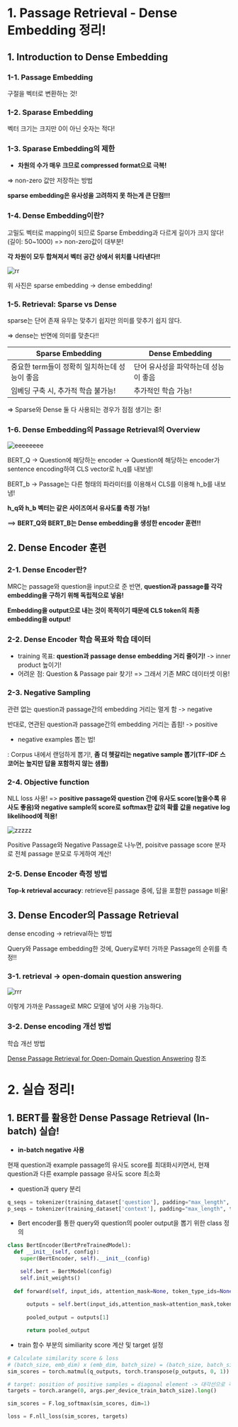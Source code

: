 # 1. Passage Retrieval - Dense Embedding 정리!

## 1. Introduction to Dense Embedding

### 1-1. Passage Embedding

구절을 벡터로 변환하는 것!

### 1-2. Sparase Embedding

벡터 크기는 크지만 0이 아닌 숫자는 적다!

### 1-3. Sparase Embedding의 제한

* **차원의 수가 매우 크므로 compressed format으로 극복!**

=> non-zero 값만 저장하는 방법

**sparse embedding은 유사성을 고려하지 못 하는게 큰 단점!!!**

### 1-4. Dense Embedding이란?

고밀도 벡터로 mapping이 되므로 Sparse Embedding과 다르게 길이가 크지 않다! (길이: 50~1000) => non-zero값이 대부분!

**각 차원이 모두 합쳐져서 벡터 공간 상에서 위치를 나타낸다!!**

![rr](https://user-images.githubusercontent.com/59636424/137051138-0dfb05c2-1f9a-4e52-b8a3-a399b0c49706.PNG)

위 사진은 sparse embedding -> dense embedding!

### 1-5. Retrieval: Sparse vs Dense

sparse는 단어 존재 유무는 맞추기 쉽지만 의미를 맞추기 쉽지 않다.

=> dense는 반면에 의미를 맞춘다!!

|Sparse Embedding|Dense Embedding|
|----|----|
|중요한 term들이 정확히 일치하는데 성능이 좋음|단어 유사성을 파악하는데 성능이 좋음|
|임베딩 구축 시, 추가적 학습 불가능!|추가적인 학습 가능!|

=> Sparse와 Dense 둘 다 사용되는 경우가 점점 생기는 중!

### 1-6. Dense Embedding의 Passage Retrieval의 Overview

![eeeeeeee](https://user-images.githubusercontent.com/59636424/137051866-602fcb41-5e5b-47ef-a618-5223e0800023.PNG)

BERT_Q -> Question에 해당하는 encoder -> Question에 해당하는 encoder가 sentence encoding하여 CLS vector로 h_q를 내보냄!

BERT_b -> Passage는 다른 형태의 파라미터를 이용해서 CLS를 이용해 h_b를 내보냄!

**h_q와 h_b 벡터는 같은 사이즈여서 유사도를 측정 가능!**

==> **BERT_Q와 BERT_B는 Dense embedding을 생성한 encoder 훈련!!**

## 2. Dense Encoder 훈련

### 2-1. Dense Encoder란?

MRC는 passage와 question을 input으로 준 반면, **question과 passage를 각각 embedding을 구하기 위해 독립적으로 넣음!**

**Embedding을 output으로 내는 것이 목적이기 때문에 CLS token의 최종 embedding을 output!**

### 2-2. Dense Encoder 학습 목표와 학습 데이터

* training 목표: **question과 passage dense embedding 거리 줄이기!** -> inner product 높이기!
* 어려운 점: Question & Passage pair 찾기! => 그래서 기존 MRC 데이터셋 이용!

### 2-3. Negative Sampling

관련 없는 question과 passage간의 embedding 거리는 멀게 함 -> negative

반대로, 연관된 question과 passage간의 embedding 거리는 좁힘! -> positive

* negative examples 뽑는 법!

: Corpus 내에서 랜덤하게 뽑기!, **좀 더 헷갈리는 negative sample 뽑기(TF-IDF 스코어는 높지만 답을 포함하지 않는 샘플)**

### 2-4. Objective function

NLL loss 사용! => **positive passage와 question 간에 유사도 score(높을수록 유사도 좋음)와 negative sample의 score로 softmax한 값의 확률 값을 negative log likelihood에 적용!**

![zzzzz](https://user-images.githubusercontent.com/59636424/137052971-840eaa83-6945-4869-a45d-27517dff5f54.PNG)

Positive Passage와 Negative Passage로 나누면, poisitve passage score 분자로 전체 passage 분모로 두게하여 계산!

### 2-5. Dense Encoder 측정 방법

**Top-k retrieval accuracy**: retrieve된 passage 중에, 답을 포함한 passage 비율!

## 3. Dense Encoder의 Passage Retrieval

dense encoding -> retrieval하는 방법

Query와 Passage embedding한 것에, Query로부터 가까운 Passage의 순위를 측정!!

### 3-1. retrieval -> open-domain question answering

![rrr](https://user-images.githubusercontent.com/59636424/137053584-f156c12b-eca6-46a9-9b9a-6eab2b896924.PNG)

이렇게 가까운 Passage로 MRC 모델에 넣어 사용 가능하다.

### 3-2. Dense encoding 개선 방법

학습 개선 방법

[Dense Passage Retrieval for Open-Domain Question Answering](https://arxiv.org/abs/2004.04906) 참조


# 2. 실습 정리!

## 1. BERT를 활용한 Dense Passage Retrieval (In-batch) 실습!

* **in-batch negative 사용** 

현재 question과 example passage의 유사도 score를 최대화시키면서, 현재 question과 다른 example passage 유사도 score 최소화

* question과 query 분리

```python
q_seqs = tokenizer(training_dataset['question'], padding="max_length", truncation=True, return_tensors='pt')
p_seqs = tokenizer(training_dataset['context'], padding="max_length", truncation=True, return_tensors='pt')
```


* Bert encoder를 통한 query와 question의 pooler output을 뽑기 위한 class 정의

```python
class BertEncoder(BertPreTrainedModel):
  def __init__(self, config):
    super(BertEncoder, self).__init__(config)

    self.bert = BertModel(config)
    self.init_weights()
      
  def forward(self, input_ids, attention_mask=None, token_type_ids=None): 
  
      outputs = self.bert(input_ids,attention_mask=attention_mask,token_type_ids=token_type_ids)
      
      pooled_output = outputs[1]

      return pooled_output
```

* train 함수 부분의 similiarity score 계산 및 target 설정

```python
# Calculate similarity score & loss
# (batch_size, emb_dim) x (emb_dim, batch_size) = (batch_size, batch_size)
sim_scores = torch.matmul(q_outputs, torch.transpose(p_outputs, 0, 1))

# target: position of positive samples = diagonal element -> 대각선으로 각각 진짜 question과 context 쌍의 유사도 score가 위치해있다.
targets = torch.arange(0, args.per_device_train_batch_size).long()

sim_scores = F.log_softmax(sim_scores, dim=1)

loss = F.nll_loss(sim_scores, targets)
```


